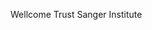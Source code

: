 [//]: # (Created by ./bin/manage_files.pl from ./species/Haemonchus_placei/PRJEB509/Haemonchus_placei_PRJEB509.summary.html on Thu Jun 11 13:44:18 2020)
Wellcome Trust Sanger Institute
